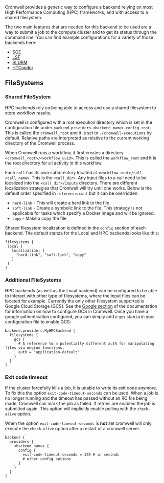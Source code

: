 Cromwell provides a generic way to configure a backend relying on most High Performance Computing (HPC) frameworks, and with access to a shared filesystem.

The two main features that are needed for this backend to be used are a way to submit a job to the compute cluster and to get its status through the command line.
You can find example configurations for a variety of those backends here:

* [SGE](SGE)
* [LSF](LSF)
* [SLURM](SLURM)
* [HTCondor](HTcondor)

## FileSystems

### Shared FileSystem
HPC backends rely on being able to access and use a shared filesystem to store workflow results.

Cromwell is configured with a root execution directory which is set in the configuration file under `backend.providers.<backend_name>.config.root`.  This is called the `cromwell_root` and it is set to `./cromwell-executions` by default.  Relative paths are interpreted as relative to the current working directory of the Cromwell process.

When Cromwell runs a workflow, it first creates a directory `<cromwell_root>/<workflow_uuid>`.  This is called the `workflow_root` and it is the root directory for all activity in this workflow.

Each `call` has its own subdirectory located at `<workflow_root>/call-<call_name>`.  This is the `<call_dir>`.
Any input files to a call need to be localized into the `<call_dir>/inputs` directory. There are different localization strategies that Cromwell will try until one works. Below is the default order specified in `reference.conf` but it can be overridden:

* `hard-link` - This will create a hard link to the file
* `soft-link` - Create a symbolic link to the file. This strategy is not applicable for tasks which specify a Docker image and will be ignored.
* `copy` - Make a copy the file

Shared filesystem localization is defined in the `config` section of each backend. The default stanza for the Local and HPC backends looks like this:

```
filesystems {
 local {
   localization: [
	 "hard-link", "soft-link", "copy"
   ]
 }
}
```

### Additional FileSystems

HPC backends (as well as the Local backend) can be configured to be able to interact with other type of filesystems, where the input files can be located for example.
Currently the only other filesystem supported is Google Cloud Storage (GCS). See the [Google section](Google) of the documentation for information on how to configure GCS in Cromwell.
Once you have a google authentication configured, you can simply add a `gcs` stanza in your configuration file to enable GCS:

```
backend.providers.MyHPCBackend {
  filesystems {
    gcs {
      # A reference to a potentially different auth for manipulating files via engine functions.
      auth = "application-default"
    }  
  }
}
```

### Exit code timeout

If the cluster forcefully kills a job, it is unable to write its exit code anymore.
To fix this the option `exit-code-timeout-seconds` can be used. When a job is no longer running and the timeout has passed without an RC file being made, Cromwell can mark the job as failed.
If retries are enabled the job is submitted again.
This option will implicitly enable polling with the `check-alive` option.

When the option `exit-code-timeout-seconds` is **not** set cromwell will only execute the  `check-alive` option after a restart of a cromwell server.

```
backend {
  providers {
    <backend name> {
      config {
        exit-code-timeout-seconds = 120 # in seconds
        # other config options
      }
    }
  }
}
```
